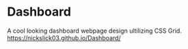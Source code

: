 # Dashboard

A cool looking dashboard webpage design ultilizing CSS Grid.
https://nickslick03.github.io/Dashboard/
